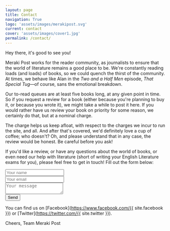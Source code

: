 ```yaml
---
layout: page
title: Contact
navigation: True
logo: 'assets/images/merakipost.svg'
current: contact
cover: 'assets/images/cover1.jpg'
permalink: /contact/
---
```


Hey there, it's good to see you!

Meraki Post works for the reader community, as journalists to ensure that the world of literature remains a good place to be. We're constantly reading loads (and loads) of books, so we could quench the thirst of the community. At times, we behave like Alan in the _Two and a Half Men_ episode, _That Special Tug_&mdash;of course, sans the emotional breakdown.

Our to-read queues are at least five books long, at any given point in time. So if you request a review for a book (either because you're planning to buy it, or because you wrote it), we might take a while to post it here. If you would rather have us review your book on priority for some reason, we certainly do that, but at a nominal charge.

The charge helps us keep afloat, with respect to the charges we incur to run the site, and all. And after that's covered, we'd definitely love a cup of coffee; who doesn't? Oh, and please understand that in any case, the review would be honest. Be careful before you ask!

If you'd like a review, or have any questions about the world of books, or even need our help with literature (short of writing your English Literature exams for you), please feel free to get in touch! Fill out the form below:

<form id="formaction" method="POST">
  <div><input name="name" placeholder="Your name" type="name" /></div>
  <div><input name="email" placeholder="Your email" type="email" /></div>
  <div><textarea name="message" placeholder="Your message"></textarea></div>
  <input type="hidden" name="_next" value="{{ site.url }}/contact/thanks/" />
  <div><input type="text" name="_gotcha" style="display:none" /></div>
  <div><button type="submit">Send</button></div>
</form>
<script>
    var contactform =  document.getElementById('formaction');
    contactform.setAttribute('action', '//formspree.io/' + 'your' + '@' + 'email' + '.' + 'com');
</script>

You can find us on [Facebook](https://www.facebook.com/{{ site.facebook }}) or [Twitter](https://twitter.com/{{ site.twitter }}).

Cheers,
Team Meraki Post
